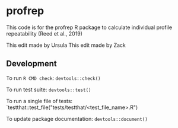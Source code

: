 # profrep
This code is for the profrep R package to calculate individual profile repeatability (Reed et al., 2019)

This edit made by Ursula
This edit made by Zack

## Development

To run `R CMD check`: `devtools::check()`

To run test suite: `devtools::test()`

To run a single file of tests: `testthat::test_file("tests/testthat/<test_file_name>.R")

To update package documentation: `devtools::document()`